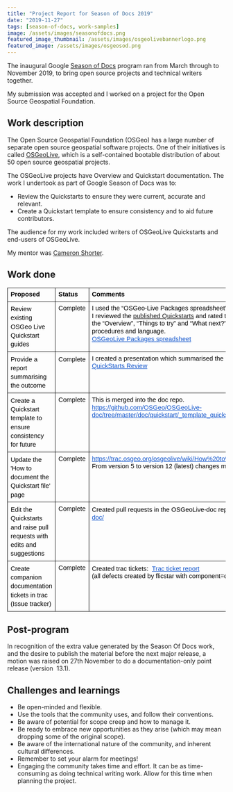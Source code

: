 ```yaml
---
title: "Project Report for Season of Docs 2019"
date: "2019-11-27"
tags: [season-of-docs, work-samples]
image: /assets/images/seasonofdocs.png
featured_image_thumbnail: /assets/images/osgeolivebannerlogo.png
featured_image: /assets/images/osgeosod.png
---
```


The inaugural Google [Season of Docs](https://developers.google.com/season-of-docs) program ran from March through to November 2019, to bring open source projects and technical writers together. 

My submission was accepted and I worked on a project for the Open Source Geospatial Foundation.

## Work description

The Open Source Geospatial Foundation (OSGeo) has a large number of separate open source geospatial software projects. One of their initiatives is called [OSGeoLive](https://live.osgeo.org/en/index.html), which is a self-contained bootable distribution of about 50 open source geospatial projects.

The OSGeoLive projects have Overview and Quickstart documentation. The work I undertook as part of Google Season of Docs was to:

- Review the Quickstarts to ensure they were current, accurate and relevant.
- Create a Quickstart template to ensure consistency and to aid future contributors.

The audience for my work included writers of OSGeoLive Quickstarts and end-users of OSGeoLive.

My mentor was [Cameron Shorter](https://cameronshorter.blogspot.com/2019/12/thankyou-felicity.html).

## Work done

<table style="border:none;border-collapse:collapse;"><tbody><tr style="height:0;"><td style="vertical-align:top;padding:5pt;overflow:hidden;overflow-wrap:break-word;border:solid #000000 1pt;"><p dir="ltr" style="line-height:1.2;margin-top:0;margin-bottom:0;"><span style="font-size:11pt;font-family:Arial;color:#000000;background-color:transparent;font-weight:bold;font-style:normal;font-variant:normal;text-decoration:none;vertical-align:baseline;white-space:pre-wrap;">Proposed</span></p></td><td style="vertical-align:top;padding:5pt;overflow:hidden;overflow-wrap:break-word;border:solid #000000 1pt;"><p dir="ltr" style="line-height:1.2;margin-top:0;margin-bottom:0;"><span style="font-size:11pt;font-family:Arial;color:#000000;background-color:transparent;font-weight:bold;font-style:normal;font-variant:normal;text-decoration:none;vertical-align:baseline;white-space:pre-wrap;">Status</span></p></td><td style="vertical-align:top;padding:5pt;overflow:hidden;overflow-wrap:break-word;border:solid #000000 1pt;"><p dir="ltr" style="line-height:1.2;margin-top:0;margin-bottom:0;"><span style="font-size:11pt;font-family:Arial;color:#000000;background-color:transparent;font-weight:bold;font-style:normal;font-variant:normal;text-decoration:none;vertical-align:baseline;white-space:pre-wrap;">Comments</span></p></td></tr><tr style="height:0;"><td style="vertical-align:top;padding:5pt;overflow:hidden;overflow-wrap:break-word;border:solid #000000 1pt;"><p dir="ltr" style="line-height:1.38;margin-top:0;margin-bottom:0;"><span style="font-size:11pt;font-family:Arial;color:#000000;background-color:transparent;font-weight:400;font-style:normal;font-variant:normal;text-decoration:none;vertical-align:baseline;white-space:pre-wrap;">Review existing OSGeo Live Quickstart guides</span></p></td><td style="vertical-align:top;padding:5pt;overflow:hidden;overflow-wrap:break-word;border:solid #000000 1pt;"><p dir="ltr" style="line-height:1.2;margin-top:0;margin-bottom:0;"><span style="font-size:11pt;font-family:Arial;color:#000000;background-color:transparent;font-weight:400;font-style:normal;font-variant:normal;text-decoration:none;vertical-align:baseline;white-space:pre-wrap;">Complete</span></p></td><td style="vertical-align:top;padding:5pt;overflow:hidden;overflow-wrap:break-word;border:solid #000000 1pt;"><p dir="ltr" style="line-height:1.2;margin-top:0;margin-bottom:0;"><span style="font-size:11pt;font-family:Arial;color:#000000;background-color:transparent;font-weight:400;font-style:normal;font-variant:normal;text-decoration:none;vertical-align:baseline;white-space:pre-wrap;">I used the “OSGeo-Live Packages spreadsheet” to track my work.</span></p><p dir="ltr" style="line-height:1.2;margin-top:0;margin-bottom:0;"><span style="font-size:11pt;font-family:Arial;color:#000000;background-color:transparent;font-weight:400;font-style:normal;font-variant:normal;text-decoration:none;vertical-align:baseline;white-space:pre-wrap;">I reviewed the <a href="https://live.osgeo.org/en/overview/overview.html" target="_blank" rel="noopener">published Quickstarts</a> and rated them out of 4 according to the presence of the “Overview”, “Things to try” and “What next?” sections, as well as the quality of the procedures and language.</span></p><p dir="ltr" style="line-height:1.2;margin-top:0;margin-bottom:0;"><a style="text-decoration:none;" href="https://docs.google.com/spreadsheets/d/1qHx4v2W36wxMGqgbzJlMdAVFGBaB4ZrG_JtazaPN50c/edit?usp=sharing"><span style="font-size:11pt;font-family:Arial;color:#1155cc;background-color:transparent;font-weight:400;font-style:normal;font-variant:normal;text-decoration:underline;-webkit-text-decoration-skip:none;vertical-align:baseline;white-space:pre-wrap;">OSGeoLive Packages spreadsheet</span></a></p></td></tr><tr style="height:0;"><td style="vertical-align:top;padding:5pt;overflow:hidden;overflow-wrap:break-word;border:solid #000000 1pt;"><p dir="ltr" style="line-height:1.38;margin-top:0;margin-bottom:0;"><span style="font-size:11pt;font-family:Arial;color:#000000;background-color:transparent;font-weight:400;font-style:normal;font-variant:normal;text-decoration:none;vertical-align:baseline;white-space:pre-wrap;">Provide a report summarising the outcome</span></p></td><td style="vertical-align:top;padding:5pt;overflow:hidden;overflow-wrap:break-word;border:solid #000000 1pt;"><p dir="ltr" style="line-height:1.38;margin-top:0;margin-bottom:0;"><span style="font-size:11pt;font-family:Arial;color:#000000;background-color:transparent;font-weight:400;font-style:normal;font-variant:normal;text-decoration:none;vertical-align:baseline;white-space:pre-wrap;">Complete</span></p></td><td style="vertical-align:top;padding:5pt;overflow:hidden;overflow-wrap:break-word;border:solid #000000 1pt;"><p dir="ltr" style="line-height:1.2;margin-top:0;margin-bottom:0;"><span style="font-size:11pt;font-family:Arial;color:#000000;background-color:transparent;font-weight:400;font-style:normal;font-variant:normal;text-decoration:none;vertical-align:baseline;white-space:pre-wrap;">I created a presentation which summarised the results and provided the scope of work.</span></p><p dir="ltr" style="line-height:1.2;margin-top:0;margin-bottom:0;"><a style="text-decoration:none;" href="https://docs.google.com/presentation/d/1jmSlp9GNwoPupeFJdjPsBnL7vqVG7AiWbWLEGOWEcy4/edit?usp=sharing"><span style="font-size:11pt;font-family:Arial;color:#1155cc;background-color:transparent;font-weight:400;font-style:normal;font-variant:normal;text-decoration:underline;-webkit-text-decoration-skip:none;vertical-align:baseline;white-space:pre-wrap;">QuickStarts Review</span></a></p></td></tr><tr style="height:0;"><td style="vertical-align:top;padding:5pt;overflow:hidden;overflow-wrap:break-word;border:solid #000000 1pt;"><p dir="ltr" style="line-height:1.38;margin-top:0;margin-bottom:0;"><span style="font-size:11pt;font-family:Arial;color:#000000;background-color:transparent;font-weight:400;font-style:normal;font-variant:normal;text-decoration:none;vertical-align:baseline;white-space:pre-wrap;">Create a Quickstart template to ensure consistency for future</span></p></td><td style="vertical-align:top;padding:5pt;overflow:hidden;overflow-wrap:break-word;border:solid #000000 1pt;"><p dir="ltr" style="line-height:1.2;margin-top:0;margin-bottom:0;"><span style="font-size:11pt;font-family:Arial;color:#000000;background-color:transparent;font-weight:400;font-style:normal;font-variant:normal;text-decoration:none;vertical-align:baseline;white-space:pre-wrap;">Complete</span></p></td><td style="vertical-align:top;padding:5pt;overflow:hidden;overflow-wrap:break-word;border:solid #000000 1pt;"><p dir="ltr" style="line-height:1.2;margin-top:0;margin-bottom:0;"><span style="font-size:11pt;font-family:Arial;color:#000000;background-color:transparent;font-weight:400;font-style:normal;font-variant:normal;text-decoration:none;vertical-align:baseline;white-space:pre-wrap;">This is merged into the doc repo.</span></p><p dir="ltr" style="line-height:1.2;margin-top:0;margin-bottom:0;"><a style="text-decoration:none;" href="https://github.com/OSGeo/OSGeoLive-doc/tree/master/doc/quickstart/_template_quickstart.rst"><span style="font-size:11pt;font-family:Arial;color:#1155cc;background-color:transparent;font-weight:400;font-style:normal;font-variant:normal;text-decoration:underline;-webkit-text-decoration-skip:none;vertical-align:baseline;white-space:pre-wrap;">https://github.com/OSGeo/OSGeoLive-doc/tree/master/doc/quickstart/_template_quickstart.rst</span></a><span style="font-size:11pt;font-family:Arial;color:#000000;background-color:transparent;font-weight:400;font-style:normal;font-variant:normal;text-decoration:none;vertical-align:baseline;white-space:pre-wrap;">&nbsp;</span></p></td></tr><tr style="height:0;"><td style="vertical-align:top;padding:5pt;overflow:hidden;overflow-wrap:break-word;border:solid #000000 1pt;"><p dir="ltr" style="line-height:1.38;margin-top:0;margin-bottom:0;"><span style="font-size:11pt;font-family:Arial;color:#000000;background-color:transparent;font-weight:400;font-style:normal;font-variant:normal;text-decoration:none;vertical-align:baseline;white-space:pre-wrap;">Update the 'How to document the Quickstart file' page</span></p></td><td style="vertical-align:top;padding:5pt;overflow:hidden;overflow-wrap:break-word;border:solid #000000 1pt;"><p dir="ltr" style="line-height:1.2;margin-top:0;margin-bottom:0;"><span style="font-size:11pt;font-family:Arial;color:#000000;background-color:transparent;font-weight:400;font-style:normal;font-variant:normal;text-decoration:none;vertical-align:baseline;white-space:pre-wrap;">Complete</span></p></td><td style="vertical-align:top;padding:5pt;overflow:hidden;overflow-wrap:break-word;border:solid #000000 1pt;"><p dir="ltr" style="line-height:1.2;margin-top:0;margin-bottom:0;"><a style="text-decoration:none;" href="https://trac.osgeo.org/osgeolive/wiki/How%20to%20document%20the%20quickstart%20file"><span style="font-size:11pt;font-family:Arial;color:#1155cc;background-color:transparent;font-weight:400;font-style:normal;font-variant:normal;text-decoration:underline;-webkit-text-decoration-skip:none;vertical-align:baseline;white-space:pre-wrap;">https://trac.osgeo.org/osgeolive/wiki/How%20to%20document%20the%20quickstart%20file</span></a></p><p dir="ltr" style="line-height:1.2;margin-top:0;margin-bottom:0;"><span style="font-size:11pt;font-family:Arial;color:#000000;background-color:transparent;font-weight:400;font-style:normal;font-variant:normal;text-decoration:none;vertical-align:baseline;white-space:pre-wrap;">From version 5 to version 12 (latest) changes made by flicstar</span></p></td></tr><tr style="height:0;"><td style="vertical-align:top;padding:5pt;overflow:hidden;overflow-wrap:break-word;border:solid #000000 1pt;"><p dir="ltr" style="line-height:1.38;margin-top:0;margin-bottom:0;"><span style="font-size:11pt;font-family:Arial;color:#000000;background-color:transparent;font-weight:400;font-style:normal;font-variant:normal;text-decoration:none;vertical-align:baseline;white-space:pre-wrap;">Edit the Quickstarts and raise pull requests with edits and suggestions</span></p></td><td style="vertical-align:top;padding:5pt;overflow:hidden;overflow-wrap:break-word;border:solid #000000 1pt;"><p dir="ltr" style="line-height:1.2;margin-top:0;margin-bottom:0;"><span style="font-size:11pt;font-family:Arial;color:#000000;background-color:transparent;font-weight:400;font-style:normal;font-variant:normal;text-decoration:none;vertical-align:baseline;white-space:pre-wrap;">Complete</span></p></td><td style="vertical-align:top;padding:5pt;overflow:hidden;overflow-wrap:break-word;border:solid #000000 1pt;"><p dir="ltr" style="line-height:1.2;margin-top:0;margin-bottom:0;"><span style="font-size:11pt;font-family:Arial;color:#000000;background-color:transparent;font-weight:400;font-style:normal;font-variant:normal;text-decoration:none;vertical-align:baseline;white-space:pre-wrap;">Created pull requests in the OSGeoLive-doc repo:&nbsp;</span> <a style="text-decoration:none;" href="https://github.com/OSGeo/OSGeoLive-doc/"><span style="font-size:11pt;font-family:Arial;color:#1155cc;background-color:transparent;font-weight:400;font-style:normal;font-variant:normal;text-decoration:underline;-webkit-text-decoration-skip:none;vertical-align:baseline;white-space:pre-wrap;">https://github.com/OSGeo/OSGeoLive-doc/</span></a></p></td></tr><tr style="height:0;"><td style="vertical-align:top;padding:5pt;overflow:hidden;overflow-wrap:break-word;border:solid #000000 1pt;"><p dir="ltr" style="line-height:1.38;margin-top:0;margin-bottom:0;"><span style="font-size:11pt;font-family:Arial;color:#000000;background-color:transparent;font-weight:400;font-style:normal;font-variant:normal;text-decoration:none;vertical-align:baseline;white-space:pre-wrap;">Create companion documentation tickets in trac (Issue tracker)</span></p></td><td style="vertical-align:top;padding:5pt;overflow:hidden;overflow-wrap:break-word;border:solid #000000 1pt;"><p dir="ltr" style="line-height:1.2;margin-top:0;margin-bottom:0;"><span style="font-size:11pt;font-family:Arial;color:#000000;background-color:transparent;font-weight:400;font-style:normal;font-variant:normal;text-decoration:none;vertical-align:baseline;white-space:pre-wrap;">Complete</span></p></td><td style="vertical-align:top;padding:5pt;overflow:hidden;overflow-wrap:break-word;border:solid #000000 1pt;"><p dir="ltr" style="line-height:1.2;margin-top:0;margin-bottom:0;"><span style="font-size:11pt;font-family:Arial;color:#000000;background-color:transparent;font-weight:400;font-style:normal;font-variant:normal;text-decoration:none;vertical-align:baseline;white-space:pre-wrap;">Created trac tickets:&nbsp;</span> <a style="text-decoration:none;" href="https://trac.osgeo.org/osgeolive/query?status=assigned&amp;status=new&amp;status=reopened&amp;keywords=~Quickstart&amp;type=defect&amp;col=id&amp;col=summary&amp;col=status&amp;col=type&amp;col=priority&amp;col=milestone&amp;col=component&amp;order=priority"><span style="font-size:11pt;font-family:Arial;color:#1155cc;background-color:transparent;font-weight:400;font-style:normal;font-variant:normal;text-decoration:underline;-webkit-text-decoration-skip:none;vertical-align:baseline;white-space:pre-wrap;">Trac ticket report</span></a><span style="font-size:11pt;font-family:Arial;color:#000000;background-color:transparent;font-weight:400;font-style:normal;font-variant:normal;text-decoration:none;vertical-align:baseline;white-space:pre-wrap;">&nbsp;<br>(all defects created by flicstar with component=documentation)</span></p></td></tr></tbody></table>

## Post-program

In recognition of the extra value generated by the Season Of Docs work, and the desire to publish the material before the next major release, a motion was raised on 27th November to do a documentation-only point release (version  13.1). 

## Challenges and learnings

- Be open-minded and flexible.
- Use the tools that the community uses, and follow their conventions.
- Be aware of potential for scope creep and how to manage it.
- Be ready to embrace new opportunities as they arise (which may mean dropping some of the original scope).
- Be aware of the international nature of the community, and inherent cultural differences.
- Remember to set your alarm for meetings! 
- Engaging the community takes time and effort. It can be as time-consuming as doing technical writing work. Allow for this time when planning the project.
